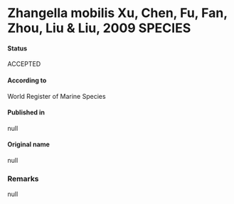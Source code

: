 # Zhangella mobilis Xu, Chen, Fu, Fan, Zhou, Liu & Liu, 2009 SPECIES

#### Status
ACCEPTED

#### According to
World Register of Marine Species

#### Published in
null

#### Original name
null

### Remarks
null